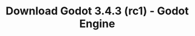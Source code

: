---
# Generated by /tools/generators/src/download_archive_generator !!! do not edit by hand !!!
title: 'Download Godot 3.4.3 (rc1) - Godot Engine'
type: 'download/archive'
name: '3.4.3'
flavor: 'rc1'
release_date: '2022-02-03T03:00:00-00:00'
release_notes: 'article/release-candidate-godot-3-4-3-rc-1/'
primaryPlatforms:
  - 'android.apk'
  - 'linux.64'
  - 'macos.universal'
  - 'windows.64'
  - 'linux_server.headless.64'
  - 'web'
  - 'templates'
links:
  android.apk:
    name: 'android.apk'
    title: 'Android'
    caption: 'APK Universal (ARM64 + ARMv7 + x86_64 + x86)'
    tags:
      - 'APK download'
      - 'ARM64/v7'
      - 'x86 (64 & 32 bit)'
    hosts:
      github_builds:
        regular: 'https://github.com/godotengine/godot-builds/releases/download/3.4.3-rc1/Godot_v3.4.3-rc1_android_editor.apk'
        mono: '#'
      github:
        regular: 'https://github.com/godotengine/godot/releases/download/3.4.3-rc1/Godot_v3.4.3-rc1_android_editor.apk'
        mono: '#'
  linux.64:
    name: 'linux.64'
    title: 'Linux'
    caption: 'Padrão (x86_64)'
    tags:
      - '64 bit'
    hosts:
      github_builds:
        regular: 'https://github.com/godotengine/godot-builds/releases/download/3.4.3-rc1/Godot_v3.4.3-rc1_x11.64.zip'
        mono: 'https://github.com/godotengine/godot-builds/releases/download/3.4.3-rc1/Godot_v3.4.3-rc1_mono_x11_64.zip'
      github:
        regular: 'https://github.com/godotengine/godot/releases/download/3.4.3-rc1/Godot_v3.4.3-rc1_x11.64.zip'
        mono: 'https://github.com/godotengine/godot/releases/download/3.4.3-rc1/Godot_v3.4.3-rc1_mono_x11_64.zip'
  macos.universal:
    name: 'macos.universal'
    title: 'macOS'
    caption: 'Universal (x86_64 + Silício da Apple)'
    tags:
      - 'Intel/Apple Silicon'
      - '64 bit'
    hosts:
      github_builds:
        regular: 'https://github.com/godotengine/godot-builds/releases/download/3.4.3-rc1/Godot_v3.4.3-rc1_osx.universal.zip'
        mono: 'https://github.com/godotengine/godot-builds/releases/download/3.4.3-rc1/Godot_v3.4.3-rc1_mono_osx.universal.zip'
      github:
        regular: 'https://github.com/godotengine/godot/releases/download/3.4.3-rc1/Godot_v3.4.3-rc1_osx.universal.zip'
        mono: 'https://github.com/godotengine/godot/releases/download/3.4.3-rc1/Godot_v3.4.3-rc1_mono_osx.universal.zip'
  windows.64:
    name: 'windows.64'
    title: 'Windows'
    caption: 'Padrão (x86_64)'
    tags:
      - '64 bit'
    hosts:
      github_builds:
        regular: 'https://github.com/godotengine/godot-builds/releases/download/3.4.3-rc1/Godot_v3.4.3-rc1_win64.exe.zip'
        mono: 'https://github.com/godotengine/godot-builds/releases/download/3.4.3-rc1/Godot_v3.4.3-rc1_mono_win64.zip'
      github:
        regular: 'https://github.com/godotengine/godot/releases/download/3.4.3-rc1/Godot_v3.4.3-rc1_win64.exe.zip'
        mono: 'https://github.com/godotengine/godot/releases/download/3.4.3-rc1/Godot_v3.4.3-rc1_mono_win64.zip'
  linux_server.headless.64:
    name: 'linux_server.headless.64'
    title: 'Linux Server'
    caption: 'Headless (x86_64)'
    tags:
      - '64 bit'
      - 'Headless'
    hosts:
      github_builds:
        regular: 'https://github.com/godotengine/godot-builds/releases/download/3.4.3-rc1/Godot_v3.4.3-rc1_linux_headless.64.zip'
        mono: 'https://github.com/godotengine/godot-builds/releases/download/3.4.3-rc1/Godot_v3.4.3-rc1_mono_linux_headless_64.zip'
      github:
        regular: 'https://github.com/godotengine/godot/releases/download/3.4.3-rc1/Godot_v3.4.3-rc1_linux_headless.64.zip'
        mono: 'https://github.com/godotengine/godot/releases/download/3.4.3-rc1/Godot_v3.4.3-rc1_mono_linux_headless_64.zip'
  web:
    name: 'web'
    title: 'Editor Web'
    caption: ''
    tags:
      - 'Self-hosted'
      - 'Cross-platform'
    hosts:
      github_builds:
        regular: 'https://github.com/godotengine/godot-builds/releases/download/3.4.3-rc1/Godot_v3.4.3-rc1_web_editor.zip'
        mono: '#'
      github:
        regular: 'https://github.com/godotengine/godot/releases/download/3.4.3-rc1/Godot_v3.4.3-rc1_web_editor.zip'
        mono: '#'
  linux.32:
    name: 'linux.32'
    title: 'Linux'
    caption: 'Padrão (x86)'
    tags:
      - '32 bit'
    hosts:
      github_builds:
        regular: 'https://github.com/godotengine/godot-builds/releases/download/3.4.3-rc1/Godot_v3.4.3-rc1_x11.32.zip'
        mono: 'https://github.com/godotengine/godot-builds/releases/download/3.4.3-rc1/Godot_v3.4.3-rc1_mono_x11_32.zip'
      github:
        regular: 'https://github.com/godotengine/godot/releases/download/3.4.3-rc1/Godot_v3.4.3-rc1_x11.32.zip'
        mono: 'https://github.com/godotengine/godot/releases/download/3.4.3-rc1/Godot_v3.4.3-rc1_mono_x11_32.zip'
  windows.32:
    name: 'windows.32'
    title: 'Windows'
    caption: 'Padrão (x86)'
    tags:
      - '32 bit'
    hosts:
      github_builds:
        regular: 'https://github.com/godotengine/godot-builds/releases/download/3.4.3-rc1/Godot_v3.4.3-rc1_win32.exe.zip'
        mono: 'https://github.com/godotengine/godot-builds/releases/download/3.4.3-rc1/Godot_v3.4.3-rc1_mono_win32.zip'
      github:
        regular: 'https://github.com/godotengine/godot/releases/download/3.4.3-rc1/Godot_v3.4.3-rc1_win32.exe.zip'
        mono: 'https://github.com/godotengine/godot/releases/download/3.4.3-rc1/Godot_v3.4.3-rc1_mono_win32.zip'
  linux_server.64:
    name: 'linux_server.64'
    title: 'Servidor Linux'
    caption: 'Padrão (x86_64)'
    tags:
      - '64 bit'
    hosts:
      github_builds:
        regular: 'https://github.com/godotengine/godot-builds/releases/download/3.4.3-rc1/Godot_v3.4.3-rc1_linux_server.64.zip'
        mono: 'https://github.com/godotengine/godot-builds/releases/download/3.4.3-rc1/Godot_v3.4.3-rc1_mono_linux_server_64.zip'
      github:
        regular: 'https://github.com/godotengine/godot/releases/download/3.4.3-rc1/Godot_v3.4.3-rc1_linux_server.64.zip'
        mono: 'https://github.com/godotengine/godot/releases/download/3.4.3-rc1/Godot_v3.4.3-rc1_mono_linux_server_64.zip'
  aar_library:
    name: 'aar_library'
    title: 'Biblioteca de AAR'
    caption: ''
    tags:
      - 'Android plugins'
      - 'Java'
      - 'Kotlin'
    hosts:
      github_builds:
        regular: 'https://github.com/godotengine/godot-builds/releases/download/3.4.3-rc1/godot-lib.3.4.3.rc1.release.aar'
        mono: 'https://github.com/godotengine/godot-builds/releases/download/3.4.3-rc1/godot-lib.3.4.3.rc1.mono.release.aar'
      github:
        regular: 'https://github.com/godotengine/godot/releases/download/3.4.3-rc1/godot-lib.3.4.3.rc1.release.aar'
        mono: 'https://github.com/godotengine/godot/releases/download/3.4.3-rc1/godot-lib.3.4.3.rc1.mono.release.aar'
  templates:
    name: 'templates'
    title: 'Modelos de exportação'
    caption: ''
    tags:
      - 'Utilizado para exportar os seus jogos para todas as plataformas suportadas'
    hosts:
      github_builds:
        regular: 'https://github.com/godotengine/godot-builds/releases/download/3.4.3-rc1/Godot_v3.4.3-rc1_export_templates.tpz'
        mono: 'https://github.com/godotengine/godot-builds/releases/download/3.4.3-rc1/Godot_v3.4.3-rc1_mono_export_templates.tpz'
      github:
        regular: 'https://github.com/godotengine/godot/releases/download/3.4.3-rc1/Godot_v3.4.3-rc1_export_templates.tpz'
        mono: 'https://github.com/godotengine/godot/releases/download/3.4.3-rc1/Godot_v3.4.3-rc1_mono_export_templates.tpz'
---